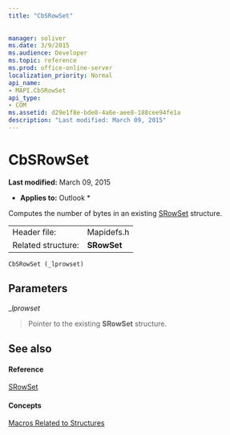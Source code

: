 ```yaml
---
title: "CbSRowSet"
 
 
manager: soliver
ms.date: 3/9/2015
ms.audience: Developer
ms.topic: reference
ms.prod: office-online-server
localization_priority: Normal
api_name:
- MAPI.CbSRowSet
api_type:
- COM
ms.assetid: d29e1f8e-bde8-4a6e-aee8-188cee94fe1a
description: "Last modified: March 09, 2015"
---
```


# CbSRowSet

 **Last modified:** March 09, 2015 
  
 * **Applies to:** Outlook * 
  
Computes the number of bytes in an existing [SRowSet](srowset.md) structure. 
  
|||
|:-----|:-----|
|Header file:  <br/> |Mapidefs.h  <br/> |
|Related structure:  <br/> |**SRowSet** <br/> |
   
```
CbSRowSet (_lprowset)
```

## Parameters

 __lprowset_
  
> Pointer to the existing **SRowSet** structure. 
    
## See also

#### Reference

[SRowSet](srowset.md)
#### Concepts

[Macros Related to Structures](macros-related-to-structures.md)

